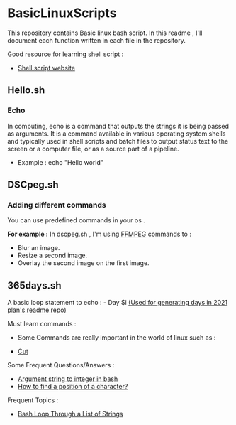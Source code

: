 # BasicLinuxScripts

This repository contains Basic linux bash script.
In this readme , I'll document each function written in each file in the repository.

Good resource for learning shell script :
- [Shell script website](https://www.shellscript.sh/)

## Hello.sh

### Echo
In computing, echo is a command that outputs the strings it is being passed as arguments. 
It is a command available in various operating system shells 
and typically used in shell scripts and batch files to output status text to the screen or a computer file, or as a source part of a pipeline.

* Example :
echo "Hello world"

## DSCpeg.sh

### Adding different commands 

You can use predefined commands in your os . 

**For example :**
In dscpeg.sh , I'm using [FFMPEG](https://ffmpeg.org/) commands to :

 - Blur an image.
 - Resize a second image.
 - Overlay the second image on the first image.
 
## 365days.sh

A basic loop statement to echo : - Day $i [(Used for generating days in 2021 plan's readme repo)](https://github.com/MeitanteiAshour/2021Plan#daily-problem-solving-challenges)

Must learn commands : 
* Some Commands are really important in the world of linux such as :
- [Cut](https://www.geeksforgeeks.org/cut-command-linux-examples/)

Some Frequent Questions/Answers :
- [Argument string to integer in bash](https://unix.stackexchange.com/questions/232384/argument-string-to-integer-in-bash/232386)
- [How to find a position of a character?](https://unix.stackexchange.com/questions/153339/how-to-find-a-position-of-a-character)

Frequent Topics :
- [Bash Loop Through a List of Strings](https://linuxhint.com/bash_loop_list_strings/)

